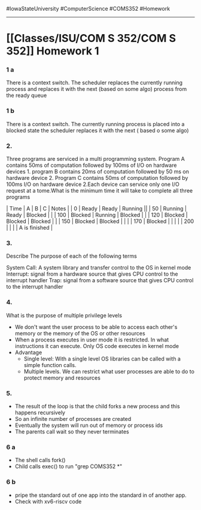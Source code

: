 #IowaStateUniversity
#ComputerScience 
#COMS352 
#Homework 

---

# [[Classes/ISU/COM S 352/COM S 352]] Homework 1

### 1 a

There is a context switch. The scheduler replaces the currently running process and replaces it with the next (based on some algo) process from the ready queue 

### 1 b

There is a context switch. The currently running process is placed into a blocked state the scheduler replaces it with the next ( based o some algo)


### 2.

Three programs are serviced in a multi programming system. Program A contains 50ms of computation followed by 100ms of I/O on hardware devices 1. program B contains 20ms of computation followed by 50 ms on hardware device 2. Program C contains 50ms of computation followed by 100ms I/O on hardware device 2.Each device can service only one I/O request at a tome.What is the minimum time it will take to complete all three programs   

| Time | A | B | C | Notes | 
| 0 | Ready | Ready | Running || 
| 50 | Running | Ready | Blocked | | 
| 100 | Blocked | Running | Blocked |  | 
| 120 | Blocked | Blocked | Blocked | | 
| 150 | Blocked | Blocked | | | 
| 170 | Blocked | | | | 
| 200 | | | | A is finished | 


### 3. 

Describe The purpose of each of the following terms 

System Call: A system library and transfer control to the OS in kernel mode 
Interrupt: signal from a hardware source that gives CPU control to the interrupt handler 
Trap: signal from a software source that gives CPU control to the interrupt handler 

### 4. 

What is the purpose of multiple privilege levels 

- We don't want the user process to be able to access each other's memory or the memory of the OS or other resources 
- When a process executes in user mode it is restricted. In what instructions it can execute. Only OS code executes in kernel mode 
- Advantage 
	- Single level: With a single level OS libraries can be called with a simple function calls.  
	- Multiple levels. We can restrict what user processes are able to do to protect memory and resources 
### 5. 

- The result of the loop is that the child forks a new process and this happens recursively 
- So an infinite number of processes are created 
- Eventually the system will run out of memory or process ids
- The parents call wait so they never terminates 

### 6 a

- The shell calls fork()
- Child calls exec() to run "grep COMS352 *"


### 6 b 

- pripe the standard out of one app into the standard in of another app. 
- Check with xv6-riscv code
